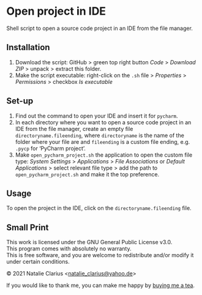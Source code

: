 # Open project in IDE

Shell script to open a source code project in an IDE from the file manager.



## Installation

1. Download the script: GitHub > green top right button *Code* > *Download ZIP* > unpack > extract this folder.
3. Make the script executable: right-click on the `.sh` file > *Properties* > *Permissions* > checkbox *Is executable*



## Set-up

1. Find out the command to open your IDE and insert it for `pycharm`.
2. In each directory where you want to open a source code project in an IDE from the file manager, create an empty file `directoryname.fileending`, where `directoryname` is the name of the folder where your file are and `fileending` is a custom file ending, e.g. `.pycp` for ‘PyCharm project’.
3. Make `open_pycharm_project.sh` the application to open the custom file type: *System Settings* > *Applications* > *File Associations* or *Default Applications* > select relevant file type > add the path to `open_pycharm_project.sh` and make it the top preference.



## Usage

To open the project in the IDE, click on the `directoryname.fileending` file.



## Small Print

This work is licensed under the GNU General Public License v3.0.  
This program comes with absolutely no warranty.  
This is free software, and you are welcome to redistribute and/or modify it under certain conditions.  

© 2021 Natalie Clarius \<natalie_clarius@yahoo.de\>


If you would like to thank me, you can make me happy by [buying me a tea](https://www.buymeacoffee.com/nclarius).

